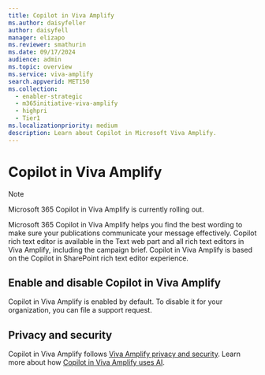 ```yaml
---
title: Copilot in Viva Amplify
ms.author: daisyfeller
author: daisyfell
manager: elizapo
ms.reviewer: smathurin
ms.date: 09/17/2024
audience: admin
ms.topic: overview
ms.service: viva-amplify
search.appverid: MET150
ms.collection:
  - enabler-strategic
  - m365initiative-viva-amplify
  - highpri
  - Tier1
ms.localizationpriority: medium
description: Learn about Copilot in Microsoft Viva Amplify.
---
```


# Copilot in Viva Amplify

>[!NOTE]
>Microsoft 365 Copilot in Viva Amplify is currently rolling out.

Microsoft 365 Copilot in Viva Amplify helps you find the best wording to make sure your publications communicate your message effectively. Copilot rich text editor is available in the Text web part and all rich text editors in Viva Amplify, including the campaign brief. Copilot in Viva Amplify is based on the Copilot in SharePoint rich text editor experience.

## Enable and disable Copilot in Viva Amplify

Copilot in Viva Amplify is enabled by default. To disable it for your organization, you can file a support request.

## Privacy and security

Copilot in Viva Amplify follows [Viva Amplify privacy and security](privacy-security.md). Learn more about how [Copilot in Viva Amplify uses AI](https://support.microsoft.com/topic/copilot-in-viva-amplify-faq-f5bdf6aa-0605-420e-85c5-8c46b3643fc5).

